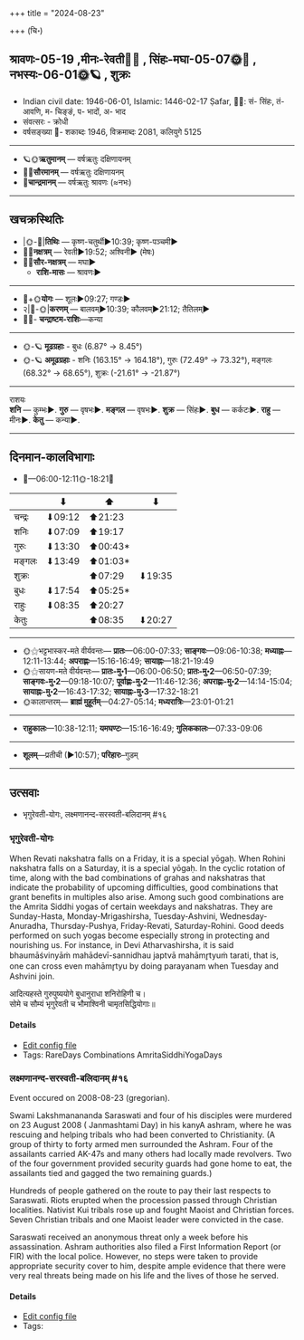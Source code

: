 +++
title = "2024-08-23"

+++
(चि॰)
## श्रावणः-05-19  ,मीनः-रेवती🌛🌌  ,  सिंहः-मघा-05-07🌞🌌  ,  नभस्यः-06-01🌞🪐  , शुक्रः
- Indian civil date: 1946-06-01, Islamic: 1446-02-17 Ṣafar, 🌌🌞: सं- सिंहः, तं- आवणि, म- चिङ्ङं, प- भादों, अ- भाद
- संवत्सरः - क्रोधी
- वर्षसङ्ख्या 🌛- शकाब्दः 1946, विक्रमाब्दः 2081, कलियुगे 5125
___________________
- 🪐🌞**ऋतुमानम्** — वर्षऋतुः दक्षिणायनम्
- 🌌🌞**सौरमानम्** — वर्षऋतुः दक्षिणायनम्
- 🌛**चान्द्रमानम्** — वर्षऋतुः श्रावणः (≈नभः)
___________________


## खचक्रस्थितिः
- |🌞-🌛|**तिथिः** — कृष्ण-चतुर्थी►10:39; कृष्ण-पञ्चमी►  
- 🌌🌛**नक्षत्रम्** — रेवती►19:52; अश्विनी► (मेषः)  
- 🌌🌞**सौर-नक्षत्रम्** — मघा►  
  - **राशि-मासः** — श्रावणः► 
___________________
- 🌛+🌞**योगः** — शूलः►09:27; गण्डः►  
- २|🌛-🌞|**करणम्** — बालवम्►10:39; कौलवम्►21:12; तैतिलम्►  
- 🌌🌛- **चन्द्राष्टम-राशिः**—कन्या  
___________________
- 🌞-🪐 **मूढग्रहाः** - बुधः (6.87° → 8.45°)
- 🌞-🪐 **अमूढग्रहाः** - शनिः (163.15° → 164.18°), गुरुः (72.49° → 73.32°), मङ्गलः (68.32° → 68.65°), शुक्रः (-21.61° → -21.87°)
___________________
राशयः  
**शनि** — कुम्भः►. **गुरु** — वृषभः►. **मङ्गल** — वृषभः►. **शुक्र** — सिंहः►. **बुध** — कर्कटः►. **राहु** — मीनः►. **केतु** — कन्या►. 
___________________


## दिनमान-कालविभागाः
- 🌅—06:00-12:11🌞-18:21🌇  

|      |⬇     |⬆     |⬇     |
|------|-----|-----|------|
|चन्द्रः|⬇09:12 |⬆21:23 |     |
|शनिः   |⬇07:09 |⬆19:17 |     |
|गुरुः  |⬇13:30 |⬆00:43*|     |
|मङ्गलः |⬇13:49 |⬆01:03*|     |
|शुक्रः |     |⬆07:29 |⬇19:35 |
|बुधः   |⬇17:54 |⬆05:25*|     |
|राहुः  |⬇08:35 |⬆20:27 |     |
|केतुः  |     |⬆08:35 |⬇20:27 |
___________________
- 🌞⚝भट्टभास्कर-मते वीर्यवन्तः— **प्रातः**—06:00-07:33; **साङ्गवः**—09:06-10:38; **मध्याह्नः**—12:11-13:44; **अपराह्णः**—15:16-16:49; **सायाह्नः**—18:21-19:49  
- 🌞⚝सायण-मते वीर्यवन्तः— **प्रातः-मु॰1**—06:00-06:50; **प्रातः-मु॰2**—06:50-07:39; **साङ्गवः-मु॰2**—09:18-10:07; **पूर्वाह्णः-मु॰2**—11:46-12:36; **अपराह्णः-मु॰2**—14:14-15:04; **सायाह्नः-मु॰2**—16:43-17:32; **सायाह्नः-मु॰3**—17:32-18:21  
- 🌞कालान्तरम्— **ब्राह्मं मुहूर्तम्**—04:27-05:14; **मध्यरात्रिः**—23:01-01:21  
___________________
- **राहुकालः**—10:38-12:11; **यमघण्टः**—15:16-16:49; **गुलिककालः**—07:33-09:06  
___________________
- **शूलम्**—प्रतीची (►10:57); **परिहारः**–गुडम्  
___________________

## उत्सवाः
- भृगुरेवती-योगः, लक्ष्मणानन्द-सरस्वती-बलिदानम् #१६
### भृगुरेवती-योगः



When Revati nakshatra falls on a Friday, it is a special yōgaḥ. When Rohini nakshatra falls on a Saturday, it is a special yōgaḥ. In the cyclic rotation of time, along with the bad combinations of grahas and nakshatras that indicate the probability of upcoming difficulties, good combinations that grant benefits in multiples also arise. Among such good combinations are the Amrita Siddhi yogas of certain weekdays and nakshatras. They are Sunday-Hasta, Monday-Mrigashirsha, Tuesday-Ashvini, Wednesday-Anuradha, Thursday-Pushya, Friday-Revati, Saturday-Rohini. Good deeds performed on such yogas become especially strong in protecting and nourishing us.
For instance, in Devi Atharvashirsha, it is said bhaumāśvinyāṁ mahādevī-sannidhau japtvā mahāmr̥tyuṁ tarati, that is, one can cross even mahāmr̥tyu by doing parayanam when Tuesday and Ashvini join.

आदित्यहस्ते गुरुपुष्ययोगे बुधानुराधा शनिरोहिणी च।  
सोमे च सौम्यं भृगुरेवती च भौमाश्विनी चामृतसिद्धियोगाः॥



#### Details
- [Edit config file](https://github.com/jyotisham/adyatithi/blob/master/time_focus/amrita-siddhi/description_only/bhRgurEvatI-yOgaH.toml)
- Tags: RareDays Combinations AmritaSiddhiYogaDays


### लक्ष्मणानन्द-सरस्वती-बलिदानम् #१६

Event occured on 2008-08-23 (gregorian). 

Swami Lakshmanananda Saraswati and four of his disciples were murdered on 23 August 2008 ( Janmashtami Day) in his kanyA ashram, where he was rescuing and helping tribals who had been converted to Christianity. (A group of thirty to forty armed men surrounded the Ashram. Four of the assailants carried AK-47s and many others had locally made revolvers. Two of the four government provided security guards had gone home to eat, the assailants tied and gagged the two remaining guards.)

Hundreds of people gathered on the route to pay their last respects to Saraswati. Riots erupted when the procession passed through Christian localities. Nativist Kui tribals rose up and fought Maoist and Christian forces. Seven Christian tribals and one Maoist leader were convicted in the case. 

Saraswati received an anonymous threat only a week before his assassination. Ashram authorities also filed a First Information Report (or FIR) with the local police. However, no steps were taken to provide appropriate security cover to him, despite ample evidence that there were very real threats being made on his life and the lives of those he served.

#### Details
- [Edit config file](https://github.com/jyotisham/adyatithi/blob/master/mahApuruSha/xatra-later/gregorian/day/08/23/laxmaNAnanda-sarasvatI-balidAnam.toml)
- Tags: 


